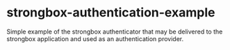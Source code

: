 # strongbox-authentication-example

Simple example of the strongbox authenticator that may be delivered to the strongbox application and used as an authentication provider.

